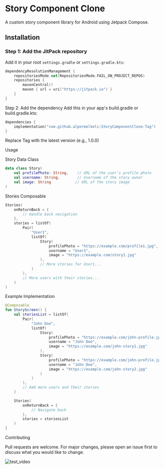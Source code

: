 # Story Component Clone

A custom story component library for Android using Jetpack Compose.

## Installation

### Step 1: Add the JitPack repository

Add it in your root `settings.gradle` or `settings.gradle.kts`:

```kotlin
dependencyResolutionManagement {
    repositoriesMode.set(RepositoriesMode.FAIL_ON_PROJECT_REPOS)
    repositories {
        mavenCentral()
        maven { url = uri("https://jitpack.io") }
    }
}
```
Step 2: Add the dependency
Add this in your app's build.gradle or build.gradle.kts:

```kotlin
dependencies {
    implementation("com.github.alpermelkeli:StoryComponentClone:Tag")
}
```
Replace Tag with the latest version (e.g., 1.0.0)

Usage

Story Data Class
```kotlin
data class Story(
    val profilePhoto: String,    // URL of the user's profile photo
    val username: String,        // Username of the story owner
    val image: String           // URL of the story image
)
```
Stories Composable
```kotlin
Stories(
    onReturnBack = { 
        // Handle back navigation
    },
    stories = listOf(
        Pair(
            "User1",
            listOf(
                Story(
                    profilePhoto = "https://example.com/profile1.jpg",
                    username = "User1",
                    image = "https://example.com/story1.jpg"
                ),
                // More stories for User1...
            )
        ),
        // More users with their stories...
    )
)
```
Example Implementation
```kotlin
@Composable
fun StoryScreen() {
    val storiesList = listOf(
        Pair(
            "John Doe",
            listOf(
                Story(
                    profilePhoto = "https://example.com/john-profile.jpg",
                    username = "John Doe",
                    image = "https://example.com/john-story1.jpg"
                ),
                Story(
                    profilePhoto = "https://example.com/john-profile.jpg",
                    username = "John Doe",
                    image = "https://example.com/john-story2.jpg"
                )
            )
        ),
        // Add more users and their stories
    )

    Stories(
        onReturnBack = {
            // Navigate back
        },
        stories = storiesList
    )
}
```

Contributing

Pull requests are welcome. For major changes, please open an issue first to discuss what you would like to change.

![test_video](https://github.com/user-attachments/assets/e6f5754c-810f-4489-8262-086b5e5376f8)
